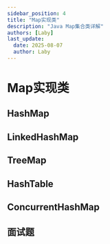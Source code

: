 ```yaml
---
sidebar_position: 4
title: "Map实现类"
description: "Java Map集合类详解"
authors: [Laby]
last_update:
  date: 2025-08-07
  author: Laby
---
```


# Map实现类

## HashMap

## LinkedHashMap

## TreeMap

## HashTable

## ConcurrentHashMap

## 面试题 